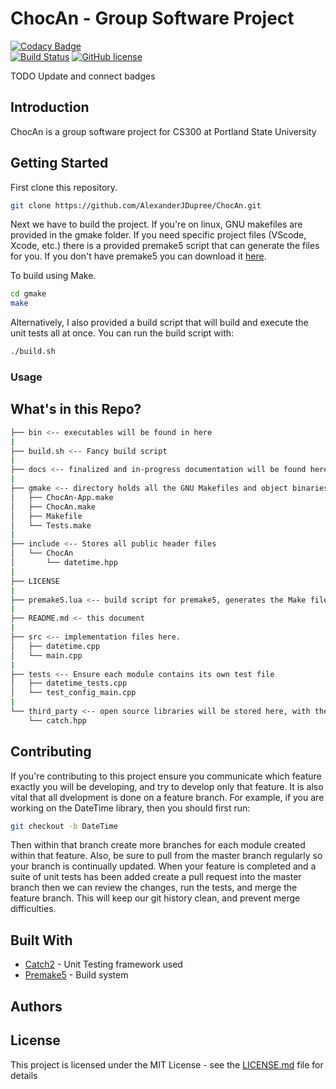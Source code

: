 # ChocAn - Group Software Project
[![Codacy Badge](https://api.codacy.com/project/badge/Grade/52406353f564468e9e301645f02127a3)](https://www.codacy.com/app/AlexanderJDupree/File_Reader?utm_source=github.com&amp;utm_medium=referral&amp;utm_content=AlexanderJDupree/File_Reader&amp;utm_campaign=Badge_Grade)\
[![Build Status](https://travis-ci.com/AlexanderJDupree/BigInt.svg?branch=master)](https://travis-ci.com/AlexanderJDupree/BigInt.svg?branch=master)
[![GitHub license](https://img.shields.io/badge/license-MIT-blue.svg)](https://github.com/AlexanderJDupree/BigInt/blob/master/LICENSE)

TODO Update and connect badges

## Introduction

ChocAn is a group software project for CS300 at Portland State University

## Getting Started

First clone this repository. 

```bash
git clone https://github.com/AlexanderJDupree/ChocAn.git
```

Next we have to build the project. If you're on linux, GNU makefiles are provided in the gmake folder. If you need specific project files (VScode, Xcode, etc.) there is a provided premake5 script that can generate the files for you. If you don't have premake5 you can download it [here](https://premake.github.io/download.html). 

To build using Make. 
```bash
cd gmake
make
```

Alternatively, I also provided a build script that will build and execute the unit tests all at once. You can run the build script with:

```bash
./build.sh
```


### Usage 

## What's in this Repo?

```bash
├── bin <-- executables will be found in here
|
├── build.sh <-- Fancy build script
|
├── docs <-- finalized and in-progress documentation will be found here
|
├── gmake <-- directory holds all the GNU Makefiles and object binaries. 
│   ├── ChocAn-App.make
│   ├── ChocAn.make
│   ├── Makefile
│   └── Tests.make
|
├── include <-- Stores all public header files
│   └── ChocAn
│       └── datetime.hpp
|
├── LICENSE
|
├── premake5.lua <-- build script for premake5, generates the Make files
|
├── README.md <- this document
|
├── src <-- implementation files here. 
│   ├── datetime.cpp
│   └── main.cpp
|
├── tests <-- Ensure each module contains its own test file
│   ├── datetime_tests.cpp
│   └── test_config_main.cpp
|
└── third_party <-- open source libraries will be stored here, with their licences if needed. 
    └── catch.hpp
```

## Contributing

If you're contributing to this project ensure you communicate which feature exactly you will be developing, and try to develop only that feature. It is also vital that all dvelopment is done on a feature branch. For example, if you are working on the DateTime library, then you should first run:

```bash
git checkout -b DateTime
```

Then within that branch create more branches for each module created within that feature. Also, be sure to pull from the master branch regularly so your branch is continually updated. When your feature is completed and a suite of unit tests has been added create a pull request into the master branch then we can review the changes, run the tests, and merge the feature branch. This will keep our git history clean, and prevent merge difficulties. 

## Built With

* [Catch2](https://github.com/catchorg/Catch2) - Unit Testing framework used
* [Premake5](https://premake.github.io/download.html) - Build system

## Authors

## License

This project is licensed under the MIT License - see the [LICENSE.md](https://raw.githubusercontent.com/AlexanderJDupree/BigInt/master/LICENSE) file for details

